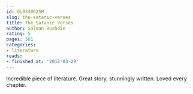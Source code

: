 ```yaml
---
id: OL9330625M
slug: the-satanic-verses
title: The Satanic Verses
author: Salman Rushdie
rating: 5
pages: 561
categories:
- literature
reads:
- finished_at: '2012-03-29'
---
```

Incredible piece of literature. Great story, stunningly written. Loved every chapter.
